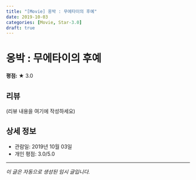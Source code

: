 ```yaml
---
title: "[Movie] 옹박 : 무에타이의 후예"
date: 2019-10-03
categories: [Movie, Star-3.0]
draft: true
---
```


# 옹박 : 무에타이의 후예

**평점:** ★ 3.0

## 리뷰

(리뷰 내용을 여기에 작성하세요)

## 상세 정보

- 관람일: 2019년 10월 03일
- 개인 평점: 3.0/5.0

---

*이 글은 자동으로 생성된 임시 글입니다.*

